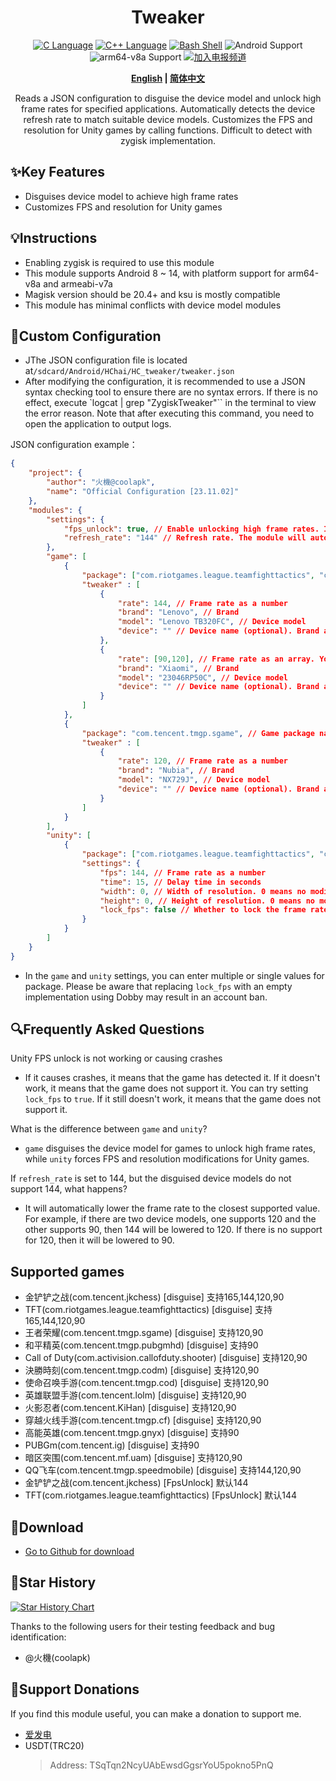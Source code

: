<div align="center">
<h1>Tweaker</h1>
<a href="http://cppmicroservices.org/"><img alt="C Language" src="https://img.shields.io/badge/-C-black?logo=c&style=flat-square&logoColor=ffffff"></a>
<a href="http://cppmicroservices.org/"><img alt="C++ Language" src="https://img.shields.io/badge/-C++-808080?logo=c%2B%2B&style=flat-square&logoColor=ffffff"></a>
<a href="https://www.python.org/"><img alt="Bash Shell" src="https://img.shields.io/badge/-Bash-ae9a5a?style=flat-square&logo=shell&logoColor=ffffff"></a>
<img alt="Android Support" src="https://img.shields.io/badge/Android%208~14-Support-green">
<img alt="arm64-v8a Support" src="https://img.shields.io/badge/arm64--v8a-Support-green">
<a href="https://t.me/HCha1234"><img alt="加入电报频道" src="https://img.shields.io/badge/Join%20group-Telegram-brightgreen.svg?logo=telegram"></a>
<p><b><a href="README.md">English</a> | <a href="README-zh.md">简体中文</a></b></p>
<p>Reads a JSON configuration to disguise the device model and unlock high frame rates for specified applications. Automatically detects the device refresh rate to match suitable device models. Customizes the FPS and resolution for Unity games by calling functions. Difficult to detect with zygisk implementation.</p>
</div>

## ✨Key Features
- Disguises device model to achieve high frame rates
- Customizes FPS and resolution for Unity games

## 💡Instructions
- Enabling zygisk is required to use this module
- This module supports Android 8 ~ 14, with platform support for arm64-v8a and armeabi-v7a
- Magisk version should be 20.4+ and ksu is mostly compatible
- This module has minimal conflicts with device model modules

## 📝Custom Configuration
- JThe JSON configuration file is located at`/sdcard/Android/HChai/HC_tweaker/tweaker.json`
- After modifying the configuration, it is recommended to use a JSON syntax checking tool to ensure there are no syntax errors. If there is no effect, execute `logcat | grep "ZygiskTweaker"`` in the terminal to view the error reason. Note that after executing this command, you need to open the application to output logs.

JSON configuration example：  
```json
{
    "project": {
        "author": "火機@coolapk",
        "name": "Official Configuration [23.11.02]"
    },
    "modules": {
        "settings": {
            "fps_unlock": true, // Enable unlocking high frame rates. If set to false, the game will not have its frame rate unlocked, but device model disguising will still work for Game mode and Unity mode.
            "refresh_rate": "144" // Refresh rate. The module will automatically detect the device refresh rate upon installation, but you can also manually modify it.
        },
        "game": [
            {
                "package": ["com.riotgames.league.teamfighttactics", "com.tencent.jkchess"], // Game package name(s) in an array format. You can specify multiple packages.
                "tweaker" : [
                    {
                        "rate": 144, // Frame rate as a number
                        "brand": "Lenovo", // Brand
                        "model": "Lenovo TB320FC", // Device model
                        "device": "" // Device name (optional). Brand and model must be specified.
                    },
                    {
                        "rate": [90,120], // Frame rate as an array. You can specify multiple frame rates.
                        "brand": "Xiaomi", // Brand
                        "model": "23046RP50C", // Device model
                        "device": "" // Device name (optional). Brand and model must be specified.
                    }
                ]
            },
            {
                "package": "com.tencent.tmgp.sgame", // Game package name as a string. You can only specify one package.
                "tweaker" : [
                    {
                        "rate": 120, // Frame rate as a number
                        "brand": "Nubia", // Brand
                        "model": "NX729J", // Device model
                        "device": "" // Device name (optional). Brand and model must be specified.
                    }
                ]
            }
        ],
        "unity": [
            {
                "package": ["com.riotgames.league.teamfighttactics", "com.tencent.jkchess"], // Game package name(s) in an array format. You can specify multiple packages, or use a string format like in the 'game' section.
                "settings": {
                    "fps": 144, // Frame rate as a number
                    "time": 15, // Delay time in seconds
                    "width": 0, // Width of resolution. 0 means no modification.
                    "height": 0, // Height of resolution. 0 means no modification.
                    "lock_fps": false // Whether to lock the frame rate. Set to true for forced lock, false for no lock.
                }
            }
        ]
    }
}
```

-  In the `game` and `unity` settings, you can enter multiple or single values for package. Please be aware that replacing `lock_fps` with an empty implementation using Dobby may result in an account ban.


## 🔍Frequently Asked Questions

Unity FPS unlock is not working or causing crashes
- If it causes crashes, it means that the game has detected it. If it doesn't work, it means that the game does not support it. You can try setting `lock_fps` to `true`. If it still doesn't work, it means that the game does not support it.

What is the difference between `game` and `unity`?
- `game` disguises the device model for games to unlock high frame rates, while `unity` forces FPS and resolution modifications for Unity games.

If `refresh_rate` is set to 144, but the disguised device models do not support 144, what happens?
- It will automatically lower the frame rate to the closest supported value. For example, if there are two device models, one supports 120 and the other supports 90, then 144 will be lowered to 120. If there is no support for 120, then it will be lowered to 90.

## Supported games
- 金铲铲之战(com.tencent.jkchess) [disguise] 支持165,144,120,90
- TFT(com.riotgames.league.teamfighttactics) [disguise] 支持165,144,120,90
- 王者荣耀(com.tencent.tmgp.sgame) [disguise] 支持120,90
- 和平精英(com.tencent.tmgp.pubgmhd) [disguise] 支持90
- Call of Duty(com.activision.callofduty.shooter) [disguise] 支持120,90
- 決勝時刻(com.tencent.tmgp.codm) [disguise] 支持120,90
- 使命召唤手游(com.tencent.tmgp.cod) [disguise] 支持120,90
- 英雄联盟手游(com.tencent.lolm) [disguise] 支持120,90
- 火影忍者(com.tencent.KiHan) [disguise] 支持120,90
- 穿越火线手游(com.tencent.tmgp.cf) [disguise] 支持120,90
- 高能英雄(com.tencent.tmgp.gnyx) [disguise] 支持90
- PUBGm(com.tencent.ig) [disguise] 支持90
- 暗区突围(com.tencent.mf.uam) [disguise] 支持120,90
- QQ飞车(com.tencent.tmgp.speedmobile) [disguise] 支持144,120,90
- 金铲铲之战(com.tencent.jkchess) [FpsUnlock] 默认144
- TFT(com.riotgames.league.teamfighttactics) [FpsUnlock] 默认144

## 🚀Download
- [Go to Github for download](https://github.com/OneB1ank/zygisk-Tweaker/releases)

## 🌟Star History

<a href="https://star-history.com/#OneB1ank/zygisk-Tweaker&Timeline">
  <picture>
    <source media="(prefers-color-scheme: dark)" srcset="https://api.star-history.com/svg?repos=OneB1ank/zygisk-Tweaker&type=Timeline&theme=dark" />
    <source media="(prefers-color-scheme: light)" srcset="https://api.star-history.com/svg?repos=OneB1ank/zygisk-Tweaker&type=Timeline" />
    <img alt="Star History Chart" src="https://api.star-history.com/svg?repos=OneB1ank/zygisk-Tweaker&type=Timeline" />
  </picture>
</a>

Thanks to the following users for their testing feedback and bug identification:
- @火機(coolapk)

## 🎉Support Donations
If you find this module useful, you can make a donation to support me.
- [爱发电](https://afdian.net/a/HCha1)
- USDT(TRC20)
  > Address: TSqTqn2NcyUAbEwsdGgsrYoU5pokno5PnQ
